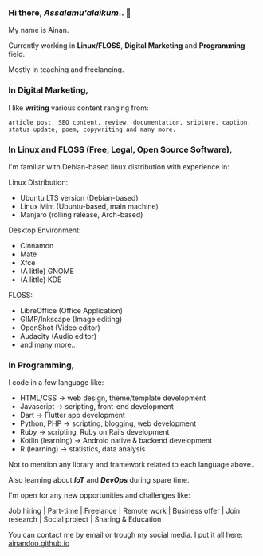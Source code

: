 ### Hi there, _Assalamu'alaikum_.. 👋

My name is Ainan.

Currently working in **Linux/FLOSS**, **Digital Marketing** and **Programming** field.

Mostly in teaching and freelancing.

### In Digital Marketing, 

I like **writing** various content ranging from: 

    article post, SEO content, review, documentation, sripture, caption, status update, poem, copywriting and many more.

### In Linux and FLOSS (Free, Legal, Open Source Software), 

I'm familiar with Debian-based linux distribution with experience in:

Linux Distribution:
- Ubuntu LTS version (Debian-based)
- Linux Mint (Ubuntu-based, main machine)
- Manjaro (rolling release, Arch-based)

Desktop Environment:
- Cinnamon
- Mate
- Xfce
- (A little) GNOME
- (A little) KDE

FLOSS:
- LibreOffice (Office Application)
- GIMP/Inkscape (Image editing)
- OpenShot (Video editor)
- Audacity (Audio editor)
- and many more..

### In Programming, 

I code in a few language like:

- HTML/CSS -> web design, theme/template development
- Javascript -> scripting, front-end development
- Dart -> Flutter app development
- Python, PHP -> scripting, blogging, web development
- Ruby -> scripting, Ruby on Rails development
- Kotlin (learning) -> Android native & backend development
- R (learning) -> statistics, data analysis

Not to mention any library and framework related to each language above..

Also learning about _**IoT**_ and _**DevOps**_ during spare time.

I'm open for any new opportunities and challenges like:

Job hiring | Part-time | Freelance | Remote work | Business offer | Join research | Social project | Sharing & Education

You can contact me by email or trough my social media. 
I put it all here: <a href="https://ainandoo.github.io">ainandoo.github.io<a/>

<!--
**ainandoo/ainandoo** is a ✨ _special_ ✨ repository because its `README.md` (this file) appears on your GitHub profile.

Here are some ideas to get you started:

- 🔭 I’m currently working on ...
- 🌱 I’m currently learning ...
- 👯 I’m looking to collaborate on ...
- 🤔 I’m looking for help with ...
- 💬 Ask me about ...
- 📫 How to reach me: ...
- 😄 Pronouns: ...
- ⚡ Fun fact: ...
-->
